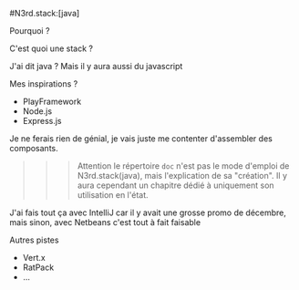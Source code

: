 #N3rd.stack:[java]

Pourquoi ?

C'est quoi une stack ?


J'ai dit java ? Mais il y aura aussi du javascript

Mes inspirations ?

- PlayFramework
- Node.js
- Express.js

Je ne ferais rien de génial, je vais juste me contenter d'assembler des composants.



>>>Attention le répertoire `doc` n'est pas le mode d'emploi de N3rd.stack(java), mais l'explication de sa "création". Il y aura cependant un chapitre dédié à uniquement son utilisation en l'état.

J'ai fais tout ça avec IntelliJ car il y avait une grosse promo de décembre, mais sinon, avec Netbeans c'est tout à fait faisable

Autres pistes

- Vert.x
- RatPack
- ...
